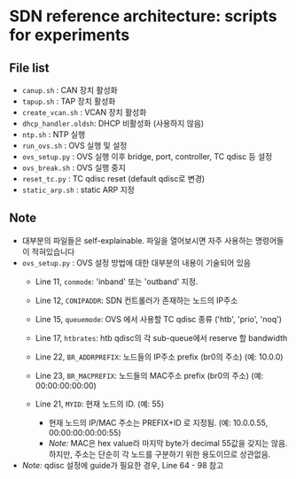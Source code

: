 # SDN reference architecture: scripts for experiments

## File list 
- ``canup.sh`` : CAN 장치 활성화
- ``tapup.sh`` : TAP 장치 활성화
- ``create_vcan.sh`` : VCAN 장치 활성화
- ``dhcp_handler.oldsh``: DHCP 비활성화 (사용하지 않음)
- ``ntp.sh`` : NTP 실행
- ``run_ovs.sh`` : OVS 실행 및 설정
- ``ovs_setup.py`` : OVS 실행 이후 bridge, port, controller, TC qdisc 등 설정
- ``ovs_break.sh`` : OVS 실행 중지
- ``reset_tc.py`` : TC qdisc reset (default qdisc로 변경)
- ``static_arp.sh`` : static ARP 지정

## Note
- 대부분의 파일들은 self-explainable. 파일을 열어보시면 자주 사용하는 명령어들이 적혀있습니다
- ``ovs_setup.py`` : OVS 설정 방법에 대한 대부분의 내용이 기술되어 있음
  - Line 11, ``conmode``: 'inband' 또는 'outband' 지정. 
  - Line 12, ``CONIPADDR``: SDN 컨트롤러가 존재하는 노드의 IP주소
  - Line 15, ``queuemode``: OVS 에서 사용할 TC qdisc 종류 ('htb', 'prio', 'noq')
  - Line 17, ``htbrates``: htb qdisc의 각 sub-queue에서 reserve 할 bandwidth 
  
  - Line 22, ``BR_ADDRPREFIX``: 노드들의 IP주소 prefix (br0의 주소) (예: 10.0.0)
  - Line 23, ``BR_MACPREFIX``: 노드들의 MAC주소 prefix (br0의 주소) (예: 00:00:00:00:00)
  - Line 21, ``MYID``: 현재 노드의 ID. (예: 55)
    - 현재 노드의 IP/MAC 주소는 PREFIX+ID 로 지정됨. (예: 10.0.0.55, 00:00:00:00:00:55)
    - *Note:*  MAC은 hex value라 마지막 byte가 decimal 55값을 갖지는 않음. 하지만, 주소는 단순히 각 노드를 구분하기 위한 용도이므로 상관없음.
- *Note:* qdisc 설정에 guide가 필요한 경우, Line 64 \- 98 참고
